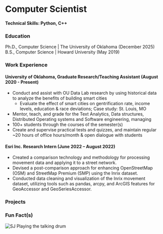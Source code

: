 # Computer Scientist

#### Technical Skills: Python, C++

### Education

Ph.D., Computer Science | The University of Oklahoma (December 2025)
B.S., Computer Science | Howard University (May 2019)

### Work Experience
#### University of Oklahoma, Graduate Research/Teaching Assistant (August 2020 - Present)
* Conduct and assist with OU Data Lab research by using historical data to analyze the benefits of building smart cities
    * Evaluate the effect of smart cities on gentrification rate, income levels, education & race deviations; Case study: St. Louis, MO
* Mentor, teach, and grade for the Text Analytics, Data structures, Distributed Operating systems and Software engineering, managing
* 100+ students through the courses of the semester(s)
* Create and supervise practical tests and quizzes, and maintain regular ~20 hours of office hours/month & open dialogue with students

#### Esri Inc. Research Intern (June 2022 – August 2022)
* Created a comparison technology and methodology for processing movement data and applying it to a street network.
* Devised a post-comparison approach for enhancing OpenStreetMap (OSM) and StreetMap Premium (SMP) using the Inrix dataset.
* Conducted data cleaning and visualization of the Inrix movement dataset, utilizing tools such as pandas, arcpy, and ArcGIS features
for GeoAccessor and GeoSeriesAccessor.

### Projects


### Fun Fact(s)
![SJ Playing the talking drum](/assets/img/sj.jpeg)
